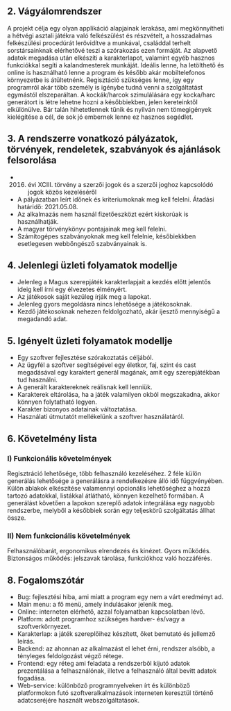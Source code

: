 ## 2. Vágyálomrendszer

A projekt célja egy olyan applikáció alapjainak lerakása, ami megkönnyítheti a hétvégi asztali 
játékra való felkészülést és részvételt, a hosszadalmas felkészülési procedúrát lerövidítve 
a munkával, családdal terhelt sorstársainknak elérhetővé teszi a szórakozás ezen formáját.
Az alapvető adatok megadása után elkészíti a karakterlapot, valamint egyéb hasznos funkciókkal 
segíti a kalandmesterek munkáját. Ideális lenne, ha letölthető és online is használható lenne a 
program és később akár mobiltelefonos környezetbe is átültetnénk. Regisztáció szükséges lenne, 
így egy programról akár több személy is igénybe tudná venni a szolgáltatást egymástól elszeparáltan.
A kockák/harcok szimulálására egy kocka/harc generátort is létre lehetne hozni a későbbiekben, 
jelen kereteinktől elkülönülve. Bár talán hihetetlennek tűnik és nyilván nem tömegigények kielégítése 
a cél, de sok jó embernek lenne ez hasznos segédlet.

## 3. A rendszerre vonatkozó pályázatok, törvények, rendeletek, szabványok és ajánlások felsorolása

- 2016. évi XCIII. törvény a szerzői jogok és a szerzői joghoz kapcsolódó jogok közös kezeléséről
- A pályázatban leírt időnek és kriteriumoknak meg kell felelni. Átadási határidő: 2021.05.08.
- Az alkalmazás nem használ fizetőeszközt ezért kiskorúak is használhatják.
- A magyar törvénykönyv pontajainak meg kell felelni.
- Számítogépes szabványoknak meg kell felelnie, későbiekkben esetlegesen webbőngésző szabványainak is.

## 4. Jelenlegi üzleti folyamatok modellje

- Jelenleg a Magus szerepjáték karakterlapjait a kezdés előtt jelentős ideig kell írni egy élvezetes élményért.
- Az játékosok saját kezüleg írják meg a lapokat.
- Jelenleg gyors megoldásra nincs lehetősége a játékosoknak.
- Kezdő játékosoknak nehezen feldolgozható, akár ijesztő mennyiségű a megadandó adat.

## 5. Igényelt üzleti folyamatok modellje

- Egy szoftver fejlesztése szórakoztatás céljából.
- Az ügyfél a szoftver segítségével egy életkor, faj, szint és cast megadásával egy karaktert generál magának,
  amit egy szerepjátékban tud használni.
- A generált karaktereknek reálisnak kell lenniük.
- Karakterek eltárolása, ha a játék valamilyen okból megszakadna, akkor könnyen folytatható legyen.
- Karakter bizonyos adatainak változtatása.
- Használati útmutatót mellékelünk a szoftver használatáról.

## 6. Követelmény lista
### I) Funkcionális követelmények
Regisztráció lehetősége, több felhasználó kezeléséhez.
2 féle külön generálás lehetősége a generálásra a rendelkezésre álló idő függvényében.
Külön ablakok elkészítése valamennyi opcionális lehetőséghez a hozzá tartozó adatokkal, listákkal
átlátható, könnyen kezelhető formában.
A generálást követően a lapokon szereplő adatok integrálása egy nagyobb rendszerbe, melyből a 
későbbiek során egy teljeskörű szolgáltatás állhat össze.
	
### II) Nem funkcionális követelmények
Felhasználóbarát, ergonomikus elrendezés és kinézet.
Gyors működés.
Biztonságos működés: jelszavak tárolása, funkciókhoz való hozzáférés.
		
## 8. Fogalomszótár

- Bug: fejlesztési hiba, ami miatt a program egy nem a várt eredményt ad. 
- Main menu: a fő menü, amely indulásakor jelenik meg.
- Online: interneten elérhető, azzal folyamatban kapcsolatban lévő.
- Platform: adott programhoz szükséges hardver- és/vagy a szoftverkörnyezet.
- Karakterlap: a játék szereplőihez készített, őket bemutató és jellemző leírás.
- Backend: az ahonnan az alkalmazást el lehet érni, rendszer alsóbb, a tényleges feldolgozást végző rétege. 
- Frontend: egy réteg ami feladata a rendszerbõl kijutó adatok prezentálása a felhasználónak, illetve a felhasználó által bevitt adatok fogadása.
- Web-service: különbözõ programnyelveken írt és különböző platformokon futó szoftveralkalmazások interneten keresztül történő adatcseréjére használt webszolgáltatások.

